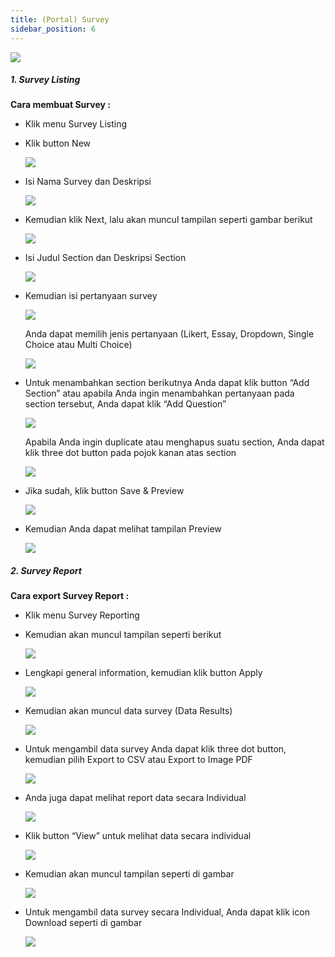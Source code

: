 ```yaml
---
title: (Portal) Survey
sidebar_position: 6
---
```



![](/img/admin-portal-degrees-survey-1.jpg)

##### 1. Survey Listing

**Cara membuat Survey :**

* Klik menu Survey Listing
* Klik button New

  ![](/img/admin-portal-degrees-survey-2.jpg)
* Isi Nama Survey dan Deskripsi

  ![](/img/admin-portal-degrees-survey-3.jpg)
* Kemudian klik Next, lalu akan muncul tampilan seperti gambar berikut

  ![](/img/admin-portal-degrees-survey-4.jpg)
* Isi Judul Section dan Deskripsi Section

  ![](/img/admin-portal-degrees-survey-5.jpg)
* Kemudian isi pertanyaan survey

  ![](/img/admin-portal-degrees-survey-6.jpg)

  Anda dapat memilih jenis pertanyaan (Likert, Essay, Dropdown, Single Choice atau Multi Choice) 

  ![](/img/admin-portal-degrees-survey-7.jpg)
* Untuk menambahkan section berikutnya Anda dapat klik button “Add Section” atau apabila Anda ingin menambahkan pertanyaan pada section tersebut, Anda dapat klik “Add Question”

  ![](/img/admin-portal-degrees-survey-8.jpg)

  Apabila Anda ingin duplicate atau menghapus suatu section, Anda dapat klik three dot button pada pojok kanan atas section

  ![](/img/admin-portal-degrees-survey-9.jpg)
* Jika sudah, klik button Save & Preview

  ![](/img/admin-portal-degrees-survey-10.jpg)
* Kemudian Anda dapat melihat tampilan Preview

  ![](/img/admin-portal-degrees-survey-11.jpg)

##### 2. Survey Report

**Cara export Survey Report :**

* Klik menu Survey Reporting
* Kemudian akan muncul tampilan seperti berikut

  ![](/img/admin-portal-degrees-survey-12.jpg)
* Lengkapi general information, kemudian klik button Apply

  ![](/img/admin-portal-degrees-survey-21.jpg)
* Kemudian akan muncul data survey (Data Results)

  ![](/img/admin-portal-degrees-survey-13.jpg)
* Untuk mengambil data survey Anda dapat klik three dot button, kemudian pilih Export to CSV atau Export to Image PDF

  ![](/img/admin-portal-degrees-survey-15.jpg)
* Anda juga dapat melihat report data secara Individual

  ![](/img/admin-portal-degrees-survey-14.jpg)
* Klik button “View” untuk melihat data secara individual

  ![](/img/admin-portal-degrees-survey-18.jpg)
* Kemudian akan muncul tampilan seperti di gambar

  ![](/img/admin-portal-degrees-survey-19.jpg)
* Untuk mengambil data survey secara Individual, Anda dapat klik icon Download seperti di gambar

  ![](/img/admin-portal-degrees-survey-20.jpg)
